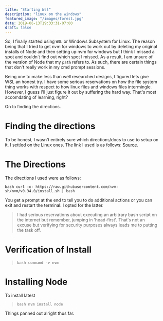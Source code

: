 ```yaml
---
title: "Starting Wsl"
description: "linux on the windows"
featured_image: "/images/forest.jpg"
date: 2019-06-13T19:33:31-07:00
draft: false
---
```


So, I finally started using `WSL` or Windows Subsystem for Linux.  The reason being that I tried to get nvm for windows to work out by deleting my original installs of Node and then setting up nvm for windows but I think I missed a spot and couldn't find out which spot I missed.  As a result, I am unsure of the version of Node that my `path` refers to.  As such, there are certain things that don't really work in my cmd prompt sessions.

Being one to make less than well researched designs, I figured lets give WSL an honest try.  I have some serious reservations on how the file system thing works with respect to how linux files and windows files intermingle.  However, I guess I'll just figure it out by suffering the hard way.  That's most accomdating of learning, right?

On to finding the directions.

# Finding the directions

To be honest, I wasn't entirely sure which directions/docs to use to setup on it.  I settled on the Linux ones.
The link I used is as follows: [Source](https://github.com/nvm-sh/nvm).

# The Directions

The directions I used were as follows: 

```bash curl -o- https://raw.githubusercontent.com/nvm-sh/nvm/v0.34.0/install.sh | bash ```

You get a prompt at the end to tell you to do additional actions or you can exit and restart the terminal.  I opted for the latter.  

> I had serious reservations about executing an arbitrary bash script on the internet but remember, jumping in 'head-first'.  That's not an excuse but verifying for security purposes always leads me to putting the task off.

# Verification of Install

> ```bash command -v nvm```

# Installing Node 

To install latest
> ```bash nvm install node```


Things panned out alright thus far.  
